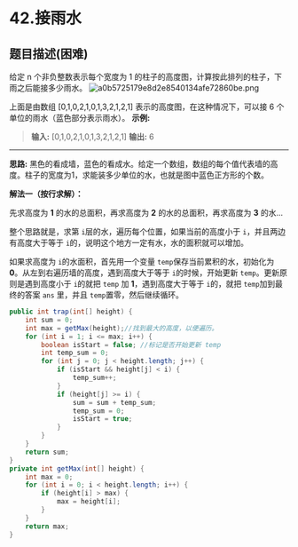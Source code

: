 # 42.接雨水

## 题目描述(困难)

给定 n 个非负整数表示每个宽度为 1 的柱子的高度图，计算按此排列的柱子，下雨之后能接多少雨水。
![a0b5725179e8d2e8540134afe72860be.png](evernotecid://32A10192-07AC-46DF-86C4-FF9D84694527/appyinxiangcom/12207841/ENResource/p21)

上面是由数组 [0,1,0,2,1,0,1,3,2,1,2,1] 表示的高度图，在这种情况下，可以接 6 个单位的雨水（蓝色部分表示雨水）。
**示例:**
>**输入:** [0,1,0,2,1,0,1,3,2,1,2,1]
**输出:** 6
***
**思路:**
黑色的看成墙，蓝色的看成水。给定一个数组，数组的每个值代表墙的高度。柱子的宽度为1，求能装多少单位的水，也就是图中蓝色正方形的个数。

**解法一（按行求解）：**

先求高度为 **1** 的水的总面积，再求高度为 **2** 的水的总面积，再求高度为 **3** 的水...

整个思路就是，求第 `i`层的水，遍历每个位置，如果当前的高度小于 `i`，并且两边有高度大于等于 `i`的，说明这个地方一定有水，水的面积就可以增加。

如果求高度为 `i`的水面积，首先用一个变量 `temp`保存当前累积的水，初始化为 **0**。从左到右遍历墙的高度，遇到高度大于等于 `i`的时候，开始更新 `temp`。更新原则是遇到高度小于 `i`的就把 `temp` 加 **1**，遇到高度大于等于 `i`的，就把 `temp`加到最终的答案 `ans` 里，并且 `temp`置零，然后继续循环。

```java
public int trap(int[] height) {
    int sum = 0;
    int max = getMax(height);//找到最大的高度，以便遍历。
    for (int i = 1; i <= max; i++) {
        boolean isStart = false; //标记是否开始更新 temp
        int temp_sum = 0;
        for (int j = 0; j < height.length; j++) {
            if (isStart && height[j] < i) {
                temp_sum++;
            }
            if (height[j] >= i) {
                sum = sum + temp_sum;
                temp_sum = 0;
                isStart = true;
            }
        }
    }
    return sum;
}
private int getMax(int[] height) {
    int max = 0;
    for (int i = 0; i < height.length; i++) {
        if (height[i] > max) {
            max = height[i];
        }
    }
    return max;
}
```
